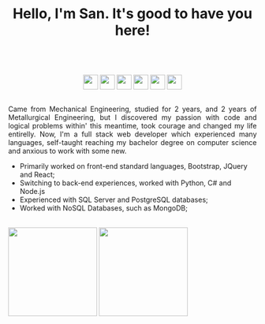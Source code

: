 <!DOCTYPE html>
<html lang="en">
<head>
    <meta charset="UTF-8">
    <meta http-equiv="X-UA-Compatible" content="IE=edge">
    <meta name="viewport" content="width=device-width, initial-scale=1.0">
    <link href='http://fonts.cdnfonts.com/css/glacial-indifference-2' rel='stylesheet' type='text/css'>
    <link href="https://stackpath.bootstrapcdn.com/bootstrap/4.2.1/css/bootstrap.min.css" rel="stylesheet">
    <link rel="stylesheet" href="style/navbar.css">
    <link href="style/style.css" rel="stylesheet">  

</head>
<body>
  <header>
    <h1 align="center"> Hello, I'm San. It's good to have you here!
    </h1>
  </header>
  </br>
  <section id="bloco">
    <div align="center">
      <img align="center" height="30em" src="https://cdn.jsdelivr.net/gh/devicons/devicon/icons/javascript/javascript-plain.svg" />
      <img align="center" height="30em" src="https://cdn.jsdelivr.net/gh/devicons/devicon/icons/python/python-original.svg" />
      <img align="center" height="30em" src="https://cdn.jsdelivr.net/gh/devicons/devicon/icons/postgresql/postgresql-original.svg" />
      <img align="center" height="30em" src="https://cdn.jsdelivr.net/gh/devicons/devicon/icons/mongodb/mongodb-original.svg" />
      <img align="center" height="30em" src="https://cdn.jsdelivr.net/gh/devicons/devicon/icons/react/react-original.svg" />
      <img align="center" height="30em" src="https://cdn.jsdelivr.net/gh/devicons/devicon/icons/csharp/csharp-plain.svg" />
    </div></br>
    <div>
      <p align="justify">
        Came from Mechanical Engineering, studied for 2 years, and 2 years of Metallurgical Engineering, but I discovered my passion with code and logical problems within' this meantime, took courage and changed my life entirelly.
        Now, I'm a full stack web developer which experienced many languages, self-taught reaching my bachelor degree on computer science and anxious to work with some new.
      </p>
    </div>
    <div>
      <ul> 
        <li href="#">Primarily worked on front-end standard languages, Bootstrap, JQuery and React;</li>
        <li href="#">Switching to back-end experiences, worked with Python, C# and Node.js</li>
        <li href="#">Experienced with SQL Server and PostgreSQL databases; </li>
        <li href="#">Worked with NoSQL Databases, such as MongoDB; </li>
      </ul>
    </div>
  </section>
  </br>
  <section>
  <img align="center" height="180em" src="https://github-readme-stats.vercel.app/api?username=santeixeira&show_icons=true&theme=dark"/>
  <img align="center" height="180em"src="https://github-readme-stats.vercel.app/api/top-langs/?username=santeixeira&layout=compact&theme=dark"/>
  </section>
  </br>
  <footer>
    
  </footer>
  
    
</body>
</html>



  
